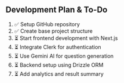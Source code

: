 ## Development Plan & To-Do

1. ✅ Setup GitHub repository
2. ✅ Create base project structure
3. ⏳ Start frontend development with Next.js
4. ⏳ Integrate Clerk for authentication
5. ⏳ Use Gemini AI for question generation
6. ⏳ Backend setup using Drizzle ORM
7. ⏳ Add analytics and result summary

